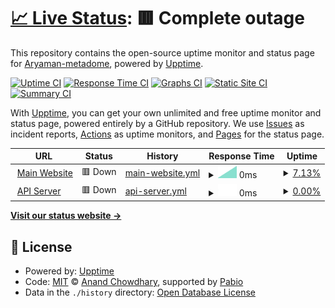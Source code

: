 # [📈 Live Status](https://Aryaman-metadome.github.io/vsa-ai): <!--live status--> **🟥 Complete outage**

This repository contains the open-source uptime monitor and status page for [Aryaman-metadome](https://Aryaman-metadome.github.io/vsa-ai), powered by [Upptime](https://github.com/upptime/upptime).

[![Uptime CI](https://github.com/Aryaman-metadome/vsa-ai/workflows/Uptime%20CI/badge.svg)](https://github.com/Aryaman-metadome/vsa-ai/actions?query=workflow%3A%22Uptime+CI%22)
[![Response Time CI](https://github.com/Aryaman-metadome/vsa-ai/workflows/Response%20Time%20CI/badge.svg)](https://github.com/Aryaman-metadome/vsa-ai/actions?query=workflow%3A%22Response+Time+CI%22)
[![Graphs CI](https://github.com/Aryaman-metadome/vsa-ai/workflows/Graphs%20CI/badge.svg)](https://github.com/Aryaman-metadome/vsa-ai/actions?query=workflow%3A%22Graphs+CI%22)
[![Static Site CI](https://github.com/Aryaman-metadome/vsa-ai/workflows/Static%20Site%20CI/badge.svg)](https://github.com/Aryaman-metadome/vsa-ai/actions?query=workflow%3A%22Static+Site+CI%22)
[![Summary CI](https://github.com/Aryaman-metadome/vsa-ai/workflows/Summary%20CI/badge.svg)](https://github.com/Aryaman-metadome/vsa-ai/actions?query=workflow%3A%22Summary+CI%22)

With [Upptime](https://upptime.js.org), you can get your own unlimited and free uptime monitor and status page, powered entirely by a GitHub repository. We use [Issues](https://github.com/Aryaman-metadome/vsa-ai/issues) as incident reports, [Actions](https://github.com/Aryaman-metadome/vsa-ai/actions) as uptime monitors, and [Pages](https://Aryaman-metadome.github.io/vsa-ai) for the status page.

<!--start: status pages-->
<!-- This summary is generated by Upptime (https://github.com/upptime/upptime) -->
<!-- Do not edit this manually, your changes will be overwritten -->
<!-- prettier-ignore -->
| URL | Status | History | Response Time | Uptime |
| --- | ------ | ------- | ------------- | ------ |
| <img alt="" src="https://icons.duckduckgo.com/ip3/yourwebsite.com.ico" height="13"> [Main Website](https://yourwebsite.com) | 🟥 Down | [main-website.yml](https://github.com/Aryaman-metadome/vsa-ai/commits/HEAD/history/main-website.yml) | <details><summary><img alt="Response time graph" src="./graphs/main-website/response-time-week.png" height="20"> 0ms</summary><br><a href="https://Aryaman-metadome.github.io/vsa-ai/history/main-website"><img alt="Response time 0" src="https://img.shields.io/endpoint?url=https%3A%2F%2Fraw.githubusercontent.com%2FAryaman-metadome%2Fvsa-ai%2FHEAD%2Fapi%2Fmain-website%2Fresponse-time.json"></a><br><a href="https://Aryaman-metadome.github.io/vsa-ai/history/main-website"><img alt="24-hour response time 0" src="https://img.shields.io/endpoint?url=https%3A%2F%2Fraw.githubusercontent.com%2FAryaman-metadome%2Fvsa-ai%2FHEAD%2Fapi%2Fmain-website%2Fresponse-time-day.json"></a><br><a href="https://Aryaman-metadome.github.io/vsa-ai/history/main-website"><img alt="7-day response time 0" src="https://img.shields.io/endpoint?url=https%3A%2F%2Fraw.githubusercontent.com%2FAryaman-metadome%2Fvsa-ai%2FHEAD%2Fapi%2Fmain-website%2Fresponse-time-week.json"></a><br><a href="https://Aryaman-metadome.github.io/vsa-ai/history/main-website"><img alt="30-day response time 0" src="https://img.shields.io/endpoint?url=https%3A%2F%2Fraw.githubusercontent.com%2FAryaman-metadome%2Fvsa-ai%2FHEAD%2Fapi%2Fmain-website%2Fresponse-time-month.json"></a><br><a href="https://Aryaman-metadome.github.io/vsa-ai/history/main-website"><img alt="1-year response time 0" src="https://img.shields.io/endpoint?url=https%3A%2F%2Fraw.githubusercontent.com%2FAryaman-metadome%2Fvsa-ai%2FHEAD%2Fapi%2Fmain-website%2Fresponse-time-year.json"></a></details> | <details><summary><a href="https://Aryaman-metadome.github.io/vsa-ai/history/main-website">7.13%</a></summary><a href="https://Aryaman-metadome.github.io/vsa-ai/history/main-website"><img alt="All-time uptime 7.13%" src="https://img.shields.io/endpoint?url=https%3A%2F%2Fraw.githubusercontent.com%2FAryaman-metadome%2Fvsa-ai%2FHEAD%2Fapi%2Fmain-website%2Fuptime.json"></a><br><a href="https://Aryaman-metadome.github.io/vsa-ai/history/main-website"><img alt="24-hour uptime 7.13%" src="https://img.shields.io/endpoint?url=https%3A%2F%2Fraw.githubusercontent.com%2FAryaman-metadome%2Fvsa-ai%2FHEAD%2Fapi%2Fmain-website%2Fuptime-day.json"></a><br><a href="https://Aryaman-metadome.github.io/vsa-ai/history/main-website"><img alt="7-day uptime 7.13%" src="https://img.shields.io/endpoint?url=https%3A%2F%2Fraw.githubusercontent.com%2FAryaman-metadome%2Fvsa-ai%2FHEAD%2Fapi%2Fmain-website%2Fuptime-week.json"></a><br><a href="https://Aryaman-metadome.github.io/vsa-ai/history/main-website"><img alt="30-day uptime 7.13%" src="https://img.shields.io/endpoint?url=https%3A%2F%2Fraw.githubusercontent.com%2FAryaman-metadome%2Fvsa-ai%2FHEAD%2Fapi%2Fmain-website%2Fuptime-month.json"></a><br><a href="https://Aryaman-metadome.github.io/vsa-ai/history/main-website"><img alt="1-year uptime 7.13%" src="https://img.shields.io/endpoint?url=https%3A%2F%2Fraw.githubusercontent.com%2FAryaman-metadome%2Fvsa-ai%2FHEAD%2Fapi%2Fmain-website%2Fuptime-year.json"></a></details>
| <img alt="" src="https://icons.duckduckgo.com/ip3/api.yourwebsite.com.ico" height="13"> [API Server](https://api.yourwebsite.com) | 🟥 Down | [api-server.yml](https://github.com/Aryaman-metadome/vsa-ai/commits/HEAD/history/api-server.yml) | <details><summary><img alt="Response time graph" src="./graphs/api-server/response-time-week.png" height="20"> 0ms</summary><br><a href="https://Aryaman-metadome.github.io/vsa-ai/history/api-server"><img alt="Response time 0" src="https://img.shields.io/endpoint?url=https%3A%2F%2Fraw.githubusercontent.com%2FAryaman-metadome%2Fvsa-ai%2FHEAD%2Fapi%2Fapi-server%2Fresponse-time.json"></a><br><a href="https://Aryaman-metadome.github.io/vsa-ai/history/api-server"><img alt="24-hour response time 0" src="https://img.shields.io/endpoint?url=https%3A%2F%2Fraw.githubusercontent.com%2FAryaman-metadome%2Fvsa-ai%2FHEAD%2Fapi%2Fapi-server%2Fresponse-time-day.json"></a><br><a href="https://Aryaman-metadome.github.io/vsa-ai/history/api-server"><img alt="7-day response time 0" src="https://img.shields.io/endpoint?url=https%3A%2F%2Fraw.githubusercontent.com%2FAryaman-metadome%2Fvsa-ai%2FHEAD%2Fapi%2Fapi-server%2Fresponse-time-week.json"></a><br><a href="https://Aryaman-metadome.github.io/vsa-ai/history/api-server"><img alt="30-day response time 0" src="https://img.shields.io/endpoint?url=https%3A%2F%2Fraw.githubusercontent.com%2FAryaman-metadome%2Fvsa-ai%2FHEAD%2Fapi%2Fapi-server%2Fresponse-time-month.json"></a><br><a href="https://Aryaman-metadome.github.io/vsa-ai/history/api-server"><img alt="1-year response time 0" src="https://img.shields.io/endpoint?url=https%3A%2F%2Fraw.githubusercontent.com%2FAryaman-metadome%2Fvsa-ai%2FHEAD%2Fapi%2Fapi-server%2Fresponse-time-year.json"></a></details> | <details><summary><a href="https://Aryaman-metadome.github.io/vsa-ai/history/api-server">0.00%</a></summary><a href="https://Aryaman-metadome.github.io/vsa-ai/history/api-server"><img alt="All-time uptime 0.00%" src="https://img.shields.io/endpoint?url=https%3A%2F%2Fraw.githubusercontent.com%2FAryaman-metadome%2Fvsa-ai%2FHEAD%2Fapi%2Fapi-server%2Fuptime.json"></a><br><a href="https://Aryaman-metadome.github.io/vsa-ai/history/api-server"><img alt="24-hour uptime 0.00%" src="https://img.shields.io/endpoint?url=https%3A%2F%2Fraw.githubusercontent.com%2FAryaman-metadome%2Fvsa-ai%2FHEAD%2Fapi%2Fapi-server%2Fuptime-day.json"></a><br><a href="https://Aryaman-metadome.github.io/vsa-ai/history/api-server"><img alt="7-day uptime 0.00%" src="https://img.shields.io/endpoint?url=https%3A%2F%2Fraw.githubusercontent.com%2FAryaman-metadome%2Fvsa-ai%2FHEAD%2Fapi%2Fapi-server%2Fuptime-week.json"></a><br><a href="https://Aryaman-metadome.github.io/vsa-ai/history/api-server"><img alt="30-day uptime 0.00%" src="https://img.shields.io/endpoint?url=https%3A%2F%2Fraw.githubusercontent.com%2FAryaman-metadome%2Fvsa-ai%2FHEAD%2Fapi%2Fapi-server%2Fuptime-month.json"></a><br><a href="https://Aryaman-metadome.github.io/vsa-ai/history/api-server"><img alt="1-year uptime 0.00%" src="https://img.shields.io/endpoint?url=https%3A%2F%2Fraw.githubusercontent.com%2FAryaman-metadome%2Fvsa-ai%2FHEAD%2Fapi%2Fapi-server%2Fuptime-year.json"></a></details>

<!--end: status pages-->

[**Visit our status website →**](https://Aryaman-metadome.github.io/vsa-ai)

## 📄 License

- Powered by: [Upptime](https://github.com/upptime/upptime)
- Code: [MIT](./LICENSE) © [Anand Chowdhary](https://anandchowdhary.com), supported by [Pabio](https://pabio.com)
- Data in the `./history` directory: [Open Database License](https://opendatacommons.org/licenses/odbl/1-0/)
